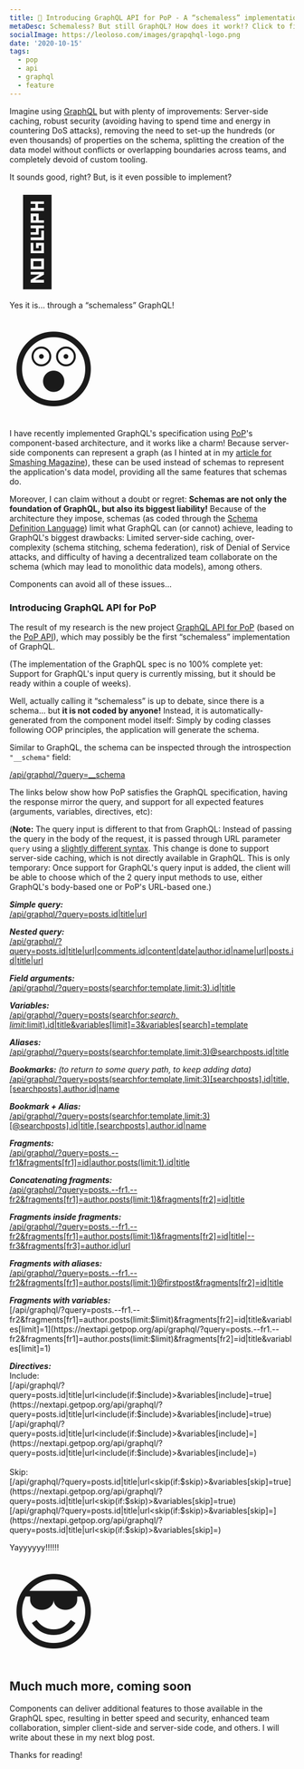 ```yaml
---
title: 🚀 Introducing GraphQL API for PoP - A “schemaless” implementation of GraphQL through components
metaDesc: Schemaless? But still GraphQL? How does it work!? Click to find out!
socialImage: https://leoloso.com/images/grapqhql-logo.png
date: '2020-10-15'
tags:
  - pop
  - api
  - graphql
  - feature
---
```


Imagine using [GraphQL](https://graphql.org) but with plenty of improvements: Server-side caching, robust security (avoiding having to spend time and energy in countering DoS attacks), removing the need to set-up the hundreds (or even thousands) of properties on the schema, splitting the creation of the data model without conflicts or overlapping boundaries across teams, and completely devoid of custom tooling. 

It sounds good, right? But, is it even possible to implement?

<span style="font-size: 150px;">🤔</span>

Yes it is... through a “schemaless” GraphQL!

<span style="font-size: 150px;">😲</span>

I have recently implemented GraphQL's specification using [PoP](https://github.com/leoloso/PoP)'s component-based architecture, and it works like a charm! Because server-side components can represent a graph (as I hinted at in my [article for Smashing Magazine](https://www.smashingmagazine.com/2019/01/introducing-component-based-api/)), these can be used instead of schemas to represent the application's data model, providing all the same features that schemas do.

Moreover, I can claim without a doubt or regret: **Schemas are not only the foundation of GraphQL, but also its biggest liability!** Because of the architecture they impose, schemas (as coded through the [Schema Definition Language](https://www.prisma.io/blog/graphql-sdl-schema-definition-language-6755bcb9ce51)) limit what GraphQL can (or cannot) achieve, leading to GraphQL's biggest drawbacks: Limited server-side caching, over-complexity (schema stitching, schema federation), risk of Denial of Service attacks, and difficulty of having a decentralized team collaborate on the schema (which may lead to monolithic data models), among others. 

Components can avoid all of these issues...

### Introducing GraphQL API for PoP

The result of my research is the new project [GraphQL API for PoP](https://github.com/getpop/api-graphql) (based on the [PoP API](https://github.com/getpop/api)), which may possibly be the first “schemaless” implementation of GraphQL. 

(The implementation of the GraphQL spec is no 100% complete yet: Support for GraphQL's input query is currently missing, but it should be ready within a couple of weeks).

Well, actually calling it “schemaless” is up to debate, since there is a schema... but **it is not coded by anyone!** Instead, it is automatically-generated from the component model itself: Simply by coding classes following OOP principles, the application will generate the schema.

Similar to GraphQL, the schema can be inspected through the introspection `"__schema"` field:

[/api/graphql/?query=__schema](https://nextapi.getpop.org/api/graphql/?query=__schema)

The links below show how PoP satisfies the GraphQL specification, having the response mirror the query, and support for all expected features (arguments, variables, directives, etc):

(**Note:** The query input is different to that from GraphQL: Instead of passing the query in the body of the request, it is passed through URL parameter `query` using a [slightly different syntax](https://github.com/getpop/api#query-syntax). This change is done to support server-side caching, which is not directly available in GraphQL. This is only temporary: Once support for GraphQL's query input is added, the client will be able to choose which of the 2 query input methods to use, either GraphQL's body-based one or PoP's URL-based one.)

_**Simple query:**_<br/>
[/api/graphql/?query=posts.id|title|url](https://nextapi.getpop.org/api/graphql/?query=posts.id|title|url)

_**Nested query:**_<br/>
[/api/graphql/?query=posts.id|title|url|comments.id|content|date|author.id|name|url|posts.id|title|url](https://nextapi.getpop.org/api/graphql/?query=posts.id|title|url|comments.id|content|date|author.id|name|url|posts.id|title|url)

_**Field arguments:**_<br/>
[/api/graphql/?query=posts(searchfor:template,limit:3).id|title](https://nextapi.getpop.org/api/graphql/?query=posts(searchfor:template,limit:3).id|title)

_**Variables:**_<br/>
[/api/graphql/?query=posts(searchfor:$search,limit:$limit).id|title&variables[limit]=3&variables[search]=template](https://nextapi.getpop.org/api/graphql/?query=posts(searchfor:$search,limit:$limit).id|title&variables[limit]=3&variables[search]=template)

_**Aliases:**_<br/>
[/api/graphql/?query=posts(searchfor:template,limit:3)@searchposts.id|title](https://nextapi.getpop.org/api/graphql/?query=posts(searchfor:template,limit:3)@searchposts.id|title)

_**Bookmarks:** (to return to some query path, to keep adding data)_<br/>
[/api/graphql/?query=posts(searchfor:template,limit:3)[searchposts].id|title,[searchposts].author.id|name](https://nextapi.getpop.org/api/graphql/?query=posts(searchfor:template,limit:3)[searchposts].id|title,[searchposts].author.id|name)

_**Bookmark + Alias:**_<br/>
[/api/graphql/?query=posts(searchfor:template,limit:3)[@searchposts].id|title,[searchposts].author.id|name](https://nextapi.getpop.org/api/graphql/?query=posts(searchfor:template,limit:3)[@searchposts].id|title,[searchposts].author.id|name)

_**Fragments:**_<br/>
[/api/graphql/?query=posts.--fr1&fragments[fr1]=id|author.posts(limit:1).id|title](https://nextapi.getpop.org/api/graphql/?query=posts.--fr1&fragments[fr1]=id|author.posts(limit:1).id|title)

_**Concatenating fragments:**_<br/>
[/api/graphql/?query=posts.--fr1.--fr2&fragments[fr1]=author.posts(limit:1)&fragments[fr2]=id|title](https://nextapi.getpop.org/api/graphql/?query=posts.--fr1.--fr2&fragments[fr1]=author.posts(limit:1)&fragments[fr2]=id|title)

_**Fragments inside fragments:**_<br/>
[/api/graphql/?query=posts.--fr1.--fr2&fragments[fr1]=author.posts(limit:1)&fragments[fr2]=id|title|--fr3&fragments[fr3]=author.id|url](https://nextapi.getpop.org/api/graphql/?query=posts.--fr1.--fr2&fragments[fr1]=author.posts(limit:1)&fragments[fr2]=id|title|--fr3&fragments[fr3]=author.id|url)

_**Fragments with aliases:**_<br/>
[/api/graphql/?query=posts.--fr1.--fr2&fragments[fr1]=author.posts(limit:1)@firstpost&fragments[fr2]=id|title](https://nextapi.getpop.org/api/graphql/?query=posts.--fr1.--fr2&fragments[fr1]=author.posts(limit:1)@firstpost&fragments[fr2]=id|title)

_**Fragments with variables:**_<br/>
[/api/graphql/?query=posts.--fr1.--fr2&fragments[fr1]=author.posts(limit:$limit)&fragments[fr2]=id|title&variables[limit]=1](https://nextapi.getpop.org/api/graphql/?query=posts.--fr1.--fr2&fragments[fr1]=author.posts(limit:$limit)&fragments[fr2]=id|title&variables[limit]=1)

_**Directives:**_<br/>
Include:<br/>
[/api/graphql/?query=posts.id|title|url<include(if:$include)>&variables[include]=true](https://nextapi.getpop.org/api/graphql/?query=posts.id|title|url<include(if:$include)>&variables[include]=true)<br/>
[/api/graphql/?query=posts.id|title|url<include(if:$include)>&variables[include]=](https://nextapi.getpop.org/api/graphql/?query=posts.id|title|url<include(if:$include)>&variables[include]=)<br/><br/>
Skip:<br/>
[/api/graphql/?query=posts.id|title|url<skip(if:$skip)>&variables[skip]=true](https://nextapi.getpop.org/api/graphql/?query=posts.id|title|url<skip(if:$skip)>&variables[skip]=true)<br/>
[/api/graphql/?query=posts.id|title|url<skip(if:$skip)>&variables[skip]=](https://nextapi.getpop.org/api/graphql/?query=posts.id|title|url<skip(if:$skip)>&variables[skip]=)

Yayyyyyy!!!!!!

<span style="font-size: 150px;">😎</span>

## Much much more, coming soon

Components can deliver additional features to those available in the GraphQL spec, resulting in better speed and security, enhanced team collaboration, simpler client-side and server-side code, and others. I will write about these in my next blog post. 

Thanks for reading!


